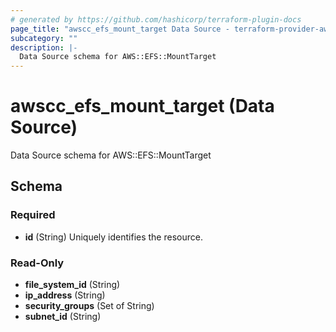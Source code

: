 ```yaml
---
# generated by https://github.com/hashicorp/terraform-plugin-docs
page_title: "awscc_efs_mount_target Data Source - terraform-provider-awscc"
subcategory: ""
description: |-
  Data Source schema for AWS::EFS::MountTarget
---
```


# awscc_efs_mount_target (Data Source)

Data Source schema for AWS::EFS::MountTarget



<!-- schema generated by tfplugindocs -->
## Schema

### Required

- **id** (String) Uniquely identifies the resource.

### Read-Only

- **file_system_id** (String)
- **ip_address** (String)
- **security_groups** (Set of String)
- **subnet_id** (String)


